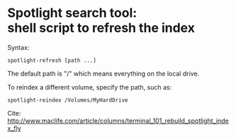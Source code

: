 # Spotlight search tool:<br>shell script to refresh the index

Syntax:

    spotlight-refresh [path ...]

The default path is "/" which means everything on the local drive.

To reindex a different volume, specify the path, such as:

    spotlight-reindex /Volumes/MyHardDrive

Cite: http://www.maclife.com/article/columns/terminal_101_rebuild_spotlight_index_fly
